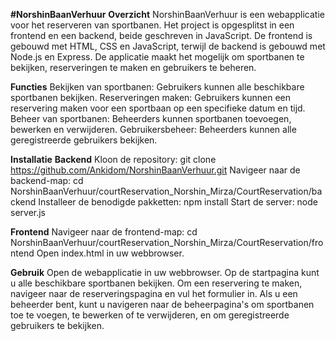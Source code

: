 **#NorshinBaanVerhuur**
**Overzicht**
NorshinBaanVerhuur is een webapplicatie voor het reserveren van sportbanen. Het project is opgesplitst in een frontend en een backend, beide geschreven in JavaScript. De frontend is gebouwd met HTML, CSS en JavaScript, terwijl de backend is gebouwd met Node.js en Express. De applicatie maakt het mogelijk om sportbanen te bekijken, reserveringen te maken en gebruikers te beheren.

**Functies**
Bekijken van sportbanen: Gebruikers kunnen alle beschikbare sportbanen bekijken.
Reserveringen maken: Gebruikers kunnen een reservering maken voor een sportbaan op een specifieke datum en tijd.
Beheer van sportbanen: Beheerders kunnen sportbanen toevoegen, bewerken en verwijderen.
Gebruikersbeheer: Beheerders kunnen alle geregistreerde gebruikers bekijken.


**Installatie**
**Backend**
Kloon de repository: git clone https://github.com/Ankidom/NorshinBaanVerhuur.git
Navigeer naar de backend-map: cd NorshinBaanVerhuur/courtReservation_Norshin_Mirza/CourtReservation/backend
Installeer de benodigde pakketten: npm install
Start de server: node server.js


**Frontend**
Navigeer naar de frontend-map: cd NorshinBaanVerhuur/courtReservation_Norshin_Mirza/CourtReservation/frontend
Open index.html in uw webbrowser.


**Gebruik**
Open de webapplicatie in uw webbrowser.
Op de startpagina kunt u alle beschikbare sportbanen bekijken.
Om een reservering te maken, navigeer naar de reserveringspagina en vul het formulier in.
Als u een beheerder bent, kunt u navigeren naar de beheerpagina's om sportbanen toe te voegen, te bewerken of te verwijderen, en om geregistreerde gebruikers te bekijken.
